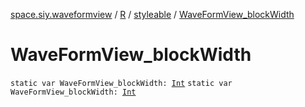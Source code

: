 [space.siy.waveformview](../../index.md) / [R](../index.md) / [styleable](index.md) / [WaveFormView_blockWidth](./-wave-form-view_block-width.md)

# WaveFormView_blockWidth

`static var WaveFormView_blockWidth: `[`Int`](https://kotlinlang.org/api/latest/jvm/stdlib/kotlin/-int/index.html)
`static var WaveFormView_blockWidth: `[`Int`](https://kotlinlang.org/api/latest/jvm/stdlib/kotlin/-int/index.html)